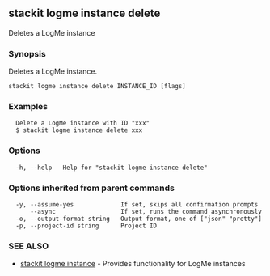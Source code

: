 ## stackit logme instance delete

Deletes a LogMe instance

### Synopsis

Deletes a LogMe instance.

```
stackit logme instance delete INSTANCE_ID [flags]
```

### Examples

```
  Delete a LogMe instance with ID "xxx"
  $ stackit logme instance delete xxx
```

### Options

```
  -h, --help   Help for "stackit logme instance delete"
```

### Options inherited from parent commands

```
  -y, --assume-yes             If set, skips all confirmation prompts
      --async                  If set, runs the command asynchronously
  -o, --output-format string   Output format, one of ["json" "pretty"]
  -p, --project-id string      Project ID
```

### SEE ALSO

* [stackit logme instance](./stackit_logme_instance.md)	 - Provides functionality for LogMe instances

